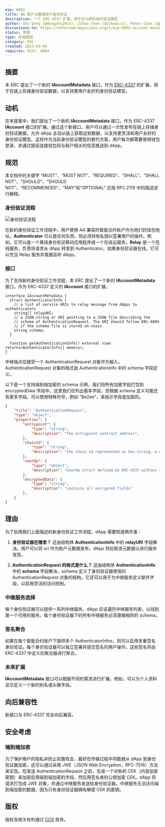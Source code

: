 ```yaml
---
eip: 6662
title: AA 账户元数据用于身份验证
description: 一个 ERC-4337 扩展，用于定义新的身份验证模型
author: Shu Dong (@dongshu2013), Zihao Chen (@zihaoccc), Peter Chen (@pette1999)
discussions-to: https://ethereum-magicians.org/t/eip-6662-account-metadata-for-aa-account-authentication/13232
status: 草案
type: 标准跟踪
category: ERC
created: 2023-03-09
requires: 4337, 4804
---
```


## 摘要

本 ERC 提出了一个新的 **IAccountMetadata** 接口，作为 [ERC-4337](./eip-4337.md) 的扩展，用于在链上存储身份验证数据，以支持更用户友好的身份验证模型。

## 动机

在本提案中，我们提出了一个新的 **IAccountMetadata** 接口，作为 ERC-4337 **IAccount** 接口的扩展。通过这个新接口，用户可以通过一次性发布在链上存储身份验证数据，允许 dApp 主动从链上获取这些数据，以支持更灵活和用户友好的身份验证模型。这将作为当前身份验证模型的替代方案，用户每次都需要使用钱包登录，并通过提前连接钱包将与账户相关的信息推送到 dApp。

## 规范

本文档中的关键字 “MUST”、“MUST NOT”、“REQUIRED”、“SHALL”、“SHALL NOT”、“SHOULD”、“SHOULD NOT”、“RECOMMENDED”、“MAY”和“OPTIONAL” 应按 RFC 2119 中的描述进行解释。

### 身份验证流程

![身份验证流程](../assets/eip-6662/auth-flow.png)

在新的身份验证工作流程中，用户使用 AA 兼容的智能合约账户作为他们的钱包地址。**Authenticator** 可以是任何东西，但必须持有私钥以签署用户的操作。例如，它可以是一个离线身份验证移动应用程序或一个在线云服务。**Relay** 是一个在线服务，负责将请求从 dApp 转发到 Authenticator。如果身份验证器在线，它可以充当 Relay 服务并直接监听 dApp。

### 接口

为了支持新的身份验证工作流程，本 ERC 提出了一个新的 **IAccountMetadata** 接口，作为 ERC-4337 定义的 **IAccount** 接口的扩展。

```
interface IAccountMetadata {
  struct AuthenticatorInfo {
    // a list of service URIs to relay message from dApps to authenticators
    string[] relayURI;
    // a JSON string or URI pointing to a JSON file describing the
    // schema of AuthenticationRequest. The URI should follow ERC-4804
    // if the schema file is stored on-chain
    string schema;
  }

  function getAuthenticationInfo() external view returns(AuthenticatorInfo[] memory);
}
```

中继端点应接受一个 AuthenticationRequest 对象作为输入。AuthenticationRequest 对象的格式由 AuthenticationInfo 中的 schema 字段定义。

以下是一个支持端到端加密的 schema 示例，我们将所有加密字段打包到 encryptedData 字段中。这里我们仅列出基本字段，但根据 schema 定义可能还有更多字段。可以使用特殊符号，例如 "$e2ee"，来指示字段是加密的。

```json
{
    "title": "AuthenticationRequest",
    "type": "object",
    "properties": {
        "entrypoint": {
            "type": "string",
            "description": "the entrypoint contract address",
        },
        "chainId": {
            "type": "string",
            "description": "the chain id represented as hex string, e.g. 0x5 for goerli testnet",
        },
        "userOp": {
            "type": "object",
            "description": "UserOp struct defined by ERC-4337 without signature",
        },
        "encryptedData": {
            "type": "string",
            "description": "contains all encrypted fields"
        },
    }
}
```

## 理由

为了启用我们上面描述的新身份验证工作流程，dApp 需要知道两件事：

1. **身份验证器在哪里？** 这由结构体 **AuthenticationInfo** 中的 **relayURI** 字段解决。用户可以将 uri 作为账户元数据发布，dApp 将拉取该元数据以进行服务发现。

2. **AuthenticationRequest 的格式是什么？** 这由结构体 **AuthenticationInfo** 中的 **schema** 字段解决。schema 定义了身份验证器使用的 AuthenticationRequest 对象的结构。它还可以用于为中继服务定义额外字段，以启用灵活的访问控制。

### 中继服务选择

每个身份验证器可以提供一系列中继服务。dApp 应该遍历中继服务列表，以找到第一个可用的服务。每个身份验证器下的所有中继服务必须遵循相同的 schema。

### 签名聚合

如果在每个智能合约账户下提供多个 AuthenticatorInfos，则可以启用多重签名身份验证。每个身份验证器可以独立签署并提交签名的用户操作。这些签名将由 ERC-4337 中定义的聚合器进行聚合。

### 未来扩展

**IAccountMetadata** 接口可以根据不同的需求进行扩展。例如，可以为个人资料显示定义一个新的别名或头像字段。

## 向后兼容性

新接口与 ERC-4337 完全向后兼容。

## 安全考虑

### 端到端加密

为了保护用户的隐私并防止前置攻击，最好在传输过程中将数据从 dApp 到身份验证器加密。这可以通过采用 JWE（JSON Web Encryption，RFC-7516）方法来实现。在发送 AuthenticationRequest 之前，生成一个对称的 CEK（内容加密密钥）来加密启用端到端加密的字段，然后用签名者的公钥加密 CEK。dApp 将请求打包成 JWE 对象，并通过中继服务发送给身份验证器。中继服务无法访问端到端加密的数据，因为只有身份验证器拥有解密 CEK 的密钥。

## 版权

版权及相关权利通过 [CC0](../LICENSE.md) 放弃。